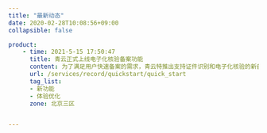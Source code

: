 ```yaml
---
title: "最新动态"
date: 2020-02-28T10:08:56+09:00
collapsible: false

product:
    - time: 2021-5-15 17:50:47
      title: 青云正式上线电子化核验备案功能
      content: 为了满足用户快速备案的需求，青云特推出支持证件识别和电子化核验的新备案功能。
      url: /services/record/quickstart/quick_start
      tag_list:
      - 新功能
      - 体验优化
      zone: 北京三区


---
```


<!-- 设置上述参数可生成产品动态页  -->